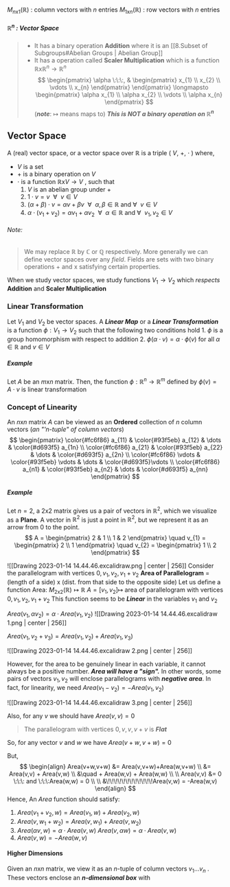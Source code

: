 $M_{n\text{x}1}(\mathbb{R})$ : column vectors with $n$ entries
$M_{1\text{x}n}(\mathbb{R})$ : row vectors with $n$ entries

##### $\mathbb{R}^{n}$ : Vector Space
>  - It has a binary operation **Addition** where it is an [[8.Subset of Subgroups#Abelian Groups | Abelian Group]] 
> -  It has a operation called **Scaler Multiplication** which is a function $\mathbb{R}$x$\mathbb{R}^{n}\rightarrow \mathbb{R}^{n}$
> $$
\begin{pmatrix}
\alpha \:\:\:, & \begin{pmatrix}
x_{1} \\
x_{2} \\
\vdots  \\
x_{n}
\end{pmatrix}
\end{pmatrix}
\longmapsto
\begin{pmatrix}
\alpha x_{1} \\
\alpha x_{2} \\
\vdots \\
\alpha x_{n}
\end{pmatrix}
$$
>   (***note***: $\longmapsto$ means maps to)
> 	  ***This is NOT a binary operation on $\mathbb{R}^{n}$***


## Vector Space

A (real) vector space, or a vector space over $\mathbb{R}$ is a triple ( $V$, +, $\cdot$ )  where,
- $V$ is a set
- $+$ is a binary operation on $V$
- $\cdot$ is a function $\mathbb{R}$x$V \rightarrow V$ , such that
  1. $V$ is an abelian group under $+$
  2. $1 \cdot v = v \:\:\forall \:\: v \in V$
  3. $(\alpha + \beta)\cdot v = \alpha v + \beta v \:\: \forall \:\: \alpha , \beta \in \mathbb{R}$  and  $\forall\:\: v \in V$
  4. $\alpha \cdot (v_{1}+v_{2}) = \alpha v_{1} + \alpha v_{2} \:\: \forall \:\: \alpha \in \mathbb{R}$ and $\forall \:\: v_{1}, v_{2} \in V$

###### Note:
> We may replace $\mathbb{R}$ by $\mathbb{C}$ or $\mathbb{Q}$ respectively.
> More generally we can define vector spaces over any *field*. 
> 	Fields are sets with two binary operations $+$ and x satisfying certain properties.

When we study vector spaces, we study functions $V_{1}\rightarrow V_{2}$ which *respects* **Addition** and **Scaler Multiplication**


### Linear Transformation

Let $V_{1}$ and $V_{2}$ be vector spaces. A  ***Linear Map*** or a ***Linear Transformation*** is a function $\phi : V_{1} \rightarrow V_{2}$ such that the following two conditions hold
	1. $\phi$ is a group homomorphism with respect to addition
	2. $\phi(\alpha \cdot v) = \alpha \cdot \phi(v)$ for all $\alpha \in \mathbb{R}$ and $v \in V$

##### Example
Let $A$ be an $m$x$n$ matrix. Then, the function $\phi : \mathbb{R}^{n} \rightarrow \mathbb{R}^{m}$ defined by $\phi(v) = A \cdot v$ is linear transformation

### Concept of Linearity

An $n$x$n$ matrix $A$ can be viewed as an **Ordered** collection of $n$ column vectors (*an "'n-tuple" of column vectors*) 
$$
\begin{pmatrix}
\color{#fc6f86} a_{11} & \color{#93f5eb} a_{12}  &  \dots  &  \color{#d693f5} a_{1n} \\
\color{#fc6f86} a_{21} & \color{#93f5eb} a_{22}  &  \dots  &  \color{#d693f5} a_{2n} \\
\color{#fc6f86} \vdots & \color{#93f5eb} \vdots  & \dots  & \color{#d693f5}\vdots \\
\color{#fc6f86} a_{n1} & \color{#93f5eb} a_{n2}  &  \dots  &  \color{#d693f5} a_{nn}
\end{pmatrix}
$$
##### Example
Let $n=2$, a $2$x$2$ matrix gives us a pair of vectors in $\mathbb{R}^{2}$, which we visualize as a **Plane**. A vector in $\mathbb{R}^{2}$ is just a point in $\mathbb{R}^{2}$, but we represent it as an arrow from $0$ to the point.
$$
A = \begin{pmatrix}
 2  & 1 \\
1 & 2
\end{pmatrix}
\quad v_{1} = \begin{pmatrix}
2 \\
1
\end{pmatrix}
\quad v_{2} = \begin{pmatrix}
1 \\
2
\end{pmatrix}
$$

![[Drawing 2023-01-14 14.44.46.excalidraw.png | center | 256]]
Consider the parallelogram with vertices $0, v_{1},v_{2}, v_{1}+v_{2}$
**Area of Parallelogram** $=$ (length of a side) x (dist. from that side to the opposite side)
Let us define a function
	Area: $M_{2\text{x}2}(\mathbb{R}) \mapsto \mathbb{R}$
	$A = [v_{1},v_{2}] \mapsto$ area of parallelogram with vertices $0,v_{1},v_{2},v_{1}+v_{2}$
This function seems to be ***Linear*** in the variables $v_{1}$ and $v_{2}$

$Area(v_{1},\alpha v_{2}) = \alpha \cdot Area(v_{1},v_{2})$
![[Drawing 2023-01-14 14.44.46.excalidraw 1.png | center | 256]]

$Area(v_{1},v_{2}+v_{3}) = Area(v_{1},v_{2})+Area(v_{1},v_{3})$

![[Drawing 2023-01-14 14.44.46.excalidraw 2.png | center | 256]]

However, for the area to be genuinely linear in each variable, it cannot always be a positive number.
***Area will have a "sign".***
In other words, some pairs of vectors $v_{1},v_{2}$ will enclose parallelograms with ***negative area***.
In fact, for linearity, we need $Area(v_{1}-v_{2}) = -Area(v_{1},v_{2})$

![[Drawing 2023-01-14 14.44.46.excalidraw 3.png | center |  256]]

Also, for any $v$ we should have $Area(v,v)=0$
> The parallelogram with vertices $0,v,v,v+v$ is ***Flat***

So, for any vector $v$ and $w$ we have
	$Area(v+w,v+w)=0$

But,
$$
\begin{align}
Area(v+w,v+w) &= Area(v,v+w)+Area(w,v+w) \\
&= Area(v,v) + Area(v,w) \\
&\quad + Area(w,v) + Area(w,w) \\ \\
Area(v,v) &= 0 \:\:\: and \:\:\:Area(w,w) = 0 \\ \\
&\!\!\!\!\!\!\!\!\!\!\!\!Area(v,w) = -Area(w,v) 
\end{align}
$$
Hence, An $Area$ function should satisfy:
1. $Area(v_{1}+v_{2},w) = Area(v_{1},w)+Area(v_{2},w)$
2. $Area(v,w_{1}+w_{2})=Area(v,w_{1}) + Area(v,w_{2})$
3. $Area(\alpha v,w) = \alpha \cdot Area(v,w)$
    $Area(v,\alpha w) = \alpha \cdot Area(v,w)$
4. $Area(v,w)=-Area(w,v)$

#### Higher Dimensions

Given an $n$x$n$ matrix, we view it as an $n$-tuple of column vectors $v_{1}\dots v_{n}$ . These vectors enclose an ***n-dimensional box*** with